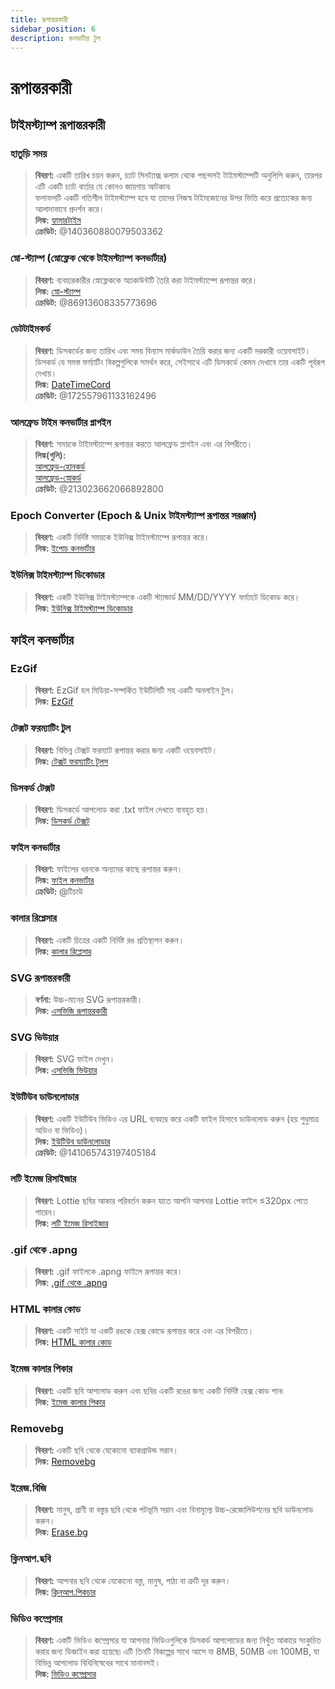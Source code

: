 ```yaml
---
title: রূপান্তরকারী
sidebar_position: 6
description: কনভার্টার টুল
---
```


# রূপান্তরকারী

## টাইমস্ট্যাম্প রূপান্তরকারী

### হাতুড়ি সময়

> **বিবরণ:** একটি তারিখ চয়ন করুন, চ্যাট সিনট্যাক্স কলাম থেকে পছন্দসই টাইমস্ট্যাম্পটি অনুলিপি করুন, তারপর এটি একটি চ্যাট বার্তার যে কোনও জায়গায় আটকান৷ <br/>
ফলাফলটি একটি গতিশীল টাইমস্ট্যাম্প হবে যা তাদের নিজস্ব টাইমজোনের উপর ভিত্তি করে প্রত্যেকের জন্য আলাদাভাবে প্রদর্শন করে। <br/>
**লিঙ্ক:** [হ্যামারটাইম](https://hammertime.djdavid98.art/) <br/>
**ক্রেডিট:** @140360880079503362

### স্নো-স্ট্যাম্প (স্নোফ্লেক থেকে টাইমস্ট্যাম্প কনভার্টার)

> **বিবরণ:** ব্যবহারকারীর স্নোফ্লেককে অ্যাকাউন্টটি তৈরি করা টাইমস্ট্যাম্পে রূপান্তর করে। <br/>
**লিঙ্ক:** [স্নো-স্ট্যাম্প](https://snowsta.mp/) <br/>
**ক্রেডিট:** @86913608335773696

### ডেটটাইমকর্ড

> **বিবরণ:** ডিসকর্ডের জন্য তারিখ এবং সময় বিন্যাস মার্কডাউন তৈরি করার জন্য একটি দরকারী ওয়েবসাইট। ডিসকর্ড যে সমস্ত ফর্ম্যাটিং বিকল্পগুলিকে সমর্থন করে, সেইসাথে এটি ডিসকর্ডে কেমন দেখাবে তার একটি পূর্বরূপ দেখায়। <br/>
**লিঙ্ক:** [DateTimeCord](https://datetimecord.rauf.wtf/) <br/>
**ক্রেডিট:** @172557961133162496

### আলফ্রেড টাইম কনভার্টার প্লাগইন

> **বিবরণ:** সময়কে টাইমস্ট্যাম্পে রূপান্তর করতে আলফ্রেড প্লাগইন এবং এর বিপরীতে। <br/>
**লিঙ্ক(গুলি):** <br/>
[আলফ্রেড-হোনকর্ড](https://github.com/HilbertGilbertson/alfred-whencord) <br/>
[আলফ্রেড-স্নোকর্ড](https://github.com/HilbertGilbertson/alfred-snowcord) <br/>
**ক্রেডিট:** @213023662066892800

### Epoch Converter (Epoch & Unix টাইমস্ট্যাম্প রূপান্তর সরঞ্জাম)

> **বিবরণ:** একটি নির্দিষ্ট সময়কে ইউনিক্স টাইমস্ট্যাম্পে রূপান্তর করে। <br/>
**লিঙ্ক:** [ইপোচ কনভার্টার](https://www.epochconverter.com/)

### ইউনিক্স টাইমস্ট্যাম্প ডিকোডার

> **বিবরণ:** একটি ইউনিক্স টাইমস্ট্যাম্পকে একটি স্ট্যান্ডার্ড MM/DD/YYYY ফর্ম্যাটে ডিকোড করে। <br/>
**লিঙ্ক:** [ইউনিক্স টাইমস্ট্যাম্প ডিকোডার](https://www.unixtimestamp.com/)

## ফাইল কনভার্টার

### EzGif

> **বিবরণ:** EzGif হল মিডিয়া-সম্পর্কিত ইউটিলিটি সহ একটি অনলাইন টুল। <br/>
**লিঙ্ক:** [EzGif](https://ezgif.com)

### টেক্সট ফরম্যাটিং টুল

> **বিবরণ:** বিভিন্ন টেক্সট ফরম্যাট রূপান্তর করার জন্য একটি ওয়েবসাইট। <br/>
**লিঙ্ক:** [টেক্সট ফরম্যাটিং টুলস](http://www.unit-conversion.info/texttools/)

### ডিসকর্ড টেক্সট

> **বিবরণ:** ডিসকর্ডে আপলোড করা .txt ফাইল দেখতে ব্যবহৃত হয়। <br/>
**লিঙ্ক:** [ডিসকর্ড টেক্সট](https://txt.discord.website/)

### ফাইল কনভার্টার

> **বিবরণ:** ফাইলের ধরনকে অন্যদের কাছে রূপান্তর করুন। <br/>
**লিঙ্ক:** [ফাইল কনভার্টার](https://github.com/Tichau/FileConverter) <br/>
**ক্রেডিট:** @টিচাউ

### কালার রিপ্লেসার

> **বিবরণ:** একটি চিত্রের একটি নির্দিষ্ট রঙ প্রতিস্থাপন করুন। <br/>
**লিঙ্ক:** [কালার রিপ্লেসার](https://www2.lunapic.com/editor/?action=replace-color)

### SVG রূপান্তরকারী

> **বর্ণনা:** উচ্চ-মানের SVG রূপান্তরকারী। <br/>
**লিঙ্ক:** [এসভিজি রূপান্তরকারী](https://picsvg.com/)

### SVG ভিউয়ার

> **বিবরণ:** SVG ফাইল দেখুন। <br/>
**লিঙ্ক:** [এসভিজি ভিউয়ার](https://www.svgviewer.dev/)

### ইউটিউব ডাউনলোডার

> **বিবরণ:** একটি ইউটিউব ভিডিও এর URL ব্যবহার করে একটি ফাইল হিসাবে ডাউনলোড করুন (হয় শুধুমাত্র অডিও বা ভিডিও)। <br/>
**লিঙ্ক:** [ইউটিউব ডাউনলোডার](http://youtube.tpcstld.me/) <br/>
**ক্রেডিট:** @141065743197405184

### লটি ইমেজ রিসাইজার

> **বিবরণ:** Lottie ছবির আকার পরিবর্তন করুন যাতে আপনি আপনার Lottie ফাইল ≤320px পেতে পারেন। <br/>
**লিঙ্ক:** [লটি ইমেজ রিসাইজার](https://lottieresizer.tech/)

### .gif থেকে .apng

> **বিবরণ:** .gif ফাইলকে .apng ফাইলে রূপান্তর করে। <br/>
**লিঙ্ক:** [.gif থেকে .apng](https://www.freeconvert.com/convert/gif-to-apng)

### HTML কালার কোড

> **বিবরণ:** একটি সাইট যা একটি রঙকে হেক্স কোডে রূপান্তর করে এবং এর বিপরীতে। <br/>
**লিঙ্ক:** [HTML কালার কোড](https://htmlcolorcodes.com/)

### ইমেজ কালার পিকার

> **বিবরণ:** একটি ছবি আপলোড করুন এবং ছবির একটি রঙের জন্য একটি নির্দিষ্ট হেক্স কোড পান৷ <br/>
**লিঙ্ক:** [ইমেজ কালার পিকার](https://imagecolorpicker.com/)

### Removebg

 > **বিবরণ:** একটি ছবি থেকে যেকোনো ব্যাকগ্রাউন্ড সরান। <br/>
 **লিঙ্ক:** [Removebg](https://www.remove.bg/upload)

### ইরেজ.বিজি

> **বিবরণ:** মানুষ, প্রাণী বা বস্তুর ছবি থেকে পটভূমি সরান এবং বিনামূল্যে উচ্চ-রেজোলিউশনের ছবি ডাউনলোড করুন। <br/>
**লিঙ্ক:** [Erase.bg](https://www.erase.bg/)

### ক্লিনআপ.ছবি

> **বিবরণ:** আপনার ছবি থেকে যেকোনো বস্তু, মানুষ, পাঠ্য বা ত্রুটি দূর করুন। <br/>
**লিঙ্ক:** [ক্লিনআপ.পিকচার](https://cleanup.pictures/)

### ভিডিও কম্প্রেসার

> **বিবরণ:** একটি ভিডিও কম্প্রেসার যা আপনার ভিডিওগুলিকে ডিসকর্ড আপলোডের জন্য নিখুঁত আকারে সংকুচিত করার জন্য ডিজাইন করা হয়েছে৷ এটি তিনটি বিকল্পের সাথে আসে যা 8MB, 50MB এবং 100MB, যা বিভিন্ন আপলোড বিধিনিষেধের সাথে মানানসই। <br/>
**লিঙ্ক:** [ভিডিও কম্প্রেসার](https://8mb.video/)
